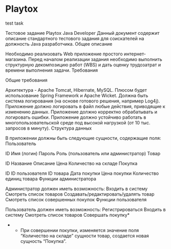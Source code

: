 # Playtox
test task

Тестовое задание Playtox Java Developer
Данный документ содержит описание стандартного тестового задания для соискателей на должность Java разработчика.
Общее описание

Необходимо реализовать Web приложение простого интернет-магазина.
Перед началом реализации задания необходимо выполнить структурную декомпозицию работ (WBS) и дать оценку трудозатрат и времени выполнения задачи.
Требования

Общие требования

Архитектура - Apache Tomcat, Hibernate, MySQL. Плюсом будет использование Spring Framework и Apache Wicket.
Должна быть система логирования (на основе готового решения, например Log4j). Приложение должно логировать в файл любые действия, приводящие к изменению данных. Приложение должно корректно обрабатывать и логировать ошибки.
Приложение должно устойчиво работать в многопользовательской среде под высокой нагрузкой (от 10 тыс. запросов в минуту).
Структура данных

В приложении должны быть следующие сущности, содержащие поля:
Пользователь

ID
Имя (логин)
Пароль
Роль (пользователь или администратор)
Товар

ID
Название
Описание
Цена
Количество на складе
Покупка

ID
ID пользователя
ID товара
Дата покупки
Цена покупки
Количество единиц товара
Функции администратора

Администратор должен иметь возможность:
Входить в систему
Смотреть список товаров
Создавать/редактировать/удалять товар
Смотреть список совершенных покупок
Функции пользователя

Пользователь должен иметь возможность:
Регистрироваться
Входить в систему
Смотреть список товаров
Совершать покупку*
* - При совершении покупки, изменяется значение поля “Количество на складе” сущности товар, создается новая сущность “Покупка”.
